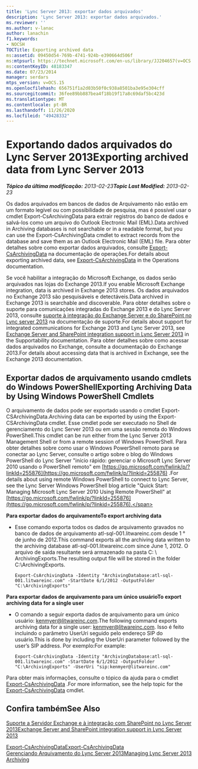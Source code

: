 ```yaml
---
title: 'Lync Server 2013: exportar dados arquivados'
description: 'Lync Server 2013: exportar dados arquivados.'
ms.reviewer: ''
ms.author: v-lanac
author: lanachin
f1.keywords:
- NOCSH
TOCTitle: Exporting archived data
ms:assetid: 09450d54-769b-4741-924b-e390664d506f
ms:mtpsurl: https://technet.microsoft.com/en-us/library/JJ204657(v=OCS.15)
ms:contentKeyID: 48183347
ms.date: 07/23/2014
manager: serdars
mtps_version: v=OCS.15
ms.openlocfilehash: 656751f1a2d03b50f0c938a8501ba3e95e304cff
ms.sourcegitcommit: 36fee89bb887bea4f18b19f17a8c69daf5bc423d
ms.translationtype: MT
ms.contentlocale: pt-BR
ms.lasthandoff: 11/26/2020
ms.locfileid: "49428332"
---
```

# <a name="exporting-archived-data-from-lync-server-2013"></a><span data-ttu-id="15850-103">Exportando dados arquivados do Lync Server 2013</span><span class="sxs-lookup"><span data-stu-id="15850-103">Exporting archived data from Lync Server 2013</span></span>

<div data-xmlns="http://www.w3.org/1999/xhtml">

<div class="topic" data-xmlns="http://www.w3.org/1999/xhtml" data-msxsl="urn:schemas-microsoft-com:xslt" data-cs="https://msdn.microsoft.com/">

<div data-asp="https://msdn2.microsoft.com/asp">



</div>

<div id="mainSection">

<div id="mainBody"><span data-ttu-id="15850-104">

<span> </span></span><span class="sxs-lookup"><span data-stu-id="15850-104">

<span> </span></span></span>

<span data-ttu-id="15850-105">_**Tópico da última modificação:** 2013-02-23_</span><span class="sxs-lookup"><span data-stu-id="15850-105">_**Topic Last Modified:** 2013-02-23_</span></span>

<span data-ttu-id="15850-106">Os dados arquivados em bancos de dados de Arquivamento não estão em um formato legível ou com possibilidade de pesquisa, mas é possível usar o cmdlet Export-CsArchivingData para extrair registros do banco de dados e salvá-los como um arquivo do Outlook Electronic Mail (EML).</span><span class="sxs-lookup"><span data-stu-id="15850-106">Data archived in Archiving databases is not searchable or in a readable format, but you can use the Export-CsArchivingData cmdlet to extract records from the database and save them as an Outlook Electronic Mail (EML) file.</span></span> <span data-ttu-id="15850-107">Para obter detalhes sobre como exportar dados arquivados, consulte [Export-CsArchivingData](https://docs.microsoft.com/powershell/module/skype/Export-CsArchivingData) na documentação de operações.</span><span class="sxs-lookup"><span data-stu-id="15850-107">For details about exporting archived data, see [Export-CsArchivingData](https://docs.microsoft.com/powershell/module/skype/Export-CsArchivingData) in the Operations documentation.</span></span>

<span data-ttu-id="15850-108">Se você habilitar a integração do Microsoft Exchange, os dados serão arquivados nas lojas do Exchange 2013.</span><span class="sxs-lookup"><span data-stu-id="15850-108">If you enable Microsoft Exchange integration, data is archived in Exchange 2013 stores.</span></span> <span data-ttu-id="15850-109">Os dados arquivados no Exchange 2013 são pesquisáveis e detectáveis.</span><span class="sxs-lookup"><span data-stu-id="15850-109">Data archived in Exchange 2013 is searchable and discoverable.</span></span> <span data-ttu-id="15850-110">Para obter detalhes sobre o suporte para comunicações integradas do Exchange 2013 e do Lync Server 2013, consulte [suporte à integração do Exchange Server e do SharePoint no Lync server 2013](lync-server-2013-exchange-and-sharepoint-integration-support.md) na documentação de suporte.</span><span class="sxs-lookup"><span data-stu-id="15850-110">For details about support for integrated communications for Exchange 2013 and Lync Server 2013, see [Exchange Server and SharePoint integration support in Lync Server 2013](lync-server-2013-exchange-and-sharepoint-integration-support.md) in the Supportability documentation.</span></span> <span data-ttu-id="15850-111">Para obter detalhes sobre como acessar dados arquivados no Exchange, consulte a documentação do Exchange 2013.</span><span class="sxs-lookup"><span data-stu-id="15850-111">For details about accessing data that is archived in Exchange, see the Exchange 2013 documentation.</span></span>

<div>

## <a name="exporting-archiving-data-by-using-windows-powershell-cmdlets"></a><span data-ttu-id="15850-112">Exportar dados de arquivamento usando cmdlets do Windows PowerShell</span><span class="sxs-lookup"><span data-stu-id="15850-112">Exporting Archiving Data by Using Windows PowerShell Cmdlets</span></span>

<span data-ttu-id="15850-113">O arquivamento de dados pode ser exportado usando o cmdlet Export-CSArchivingData.</span><span class="sxs-lookup"><span data-stu-id="15850-113">Archiving data can be exported by using the Export-CSArchivingData cmdlet.</span></span> <span data-ttu-id="15850-114">Esse cmdlet pode ser executado no Shell de gerenciamento do Lync Server 2013 ou em uma sessão remota do Windows PowerShell.</span><span class="sxs-lookup"><span data-stu-id="15850-114">This cmdlet can be run either from the Lync Server 2013 Management Shell or from a remote session of Windows PowerShell.</span></span> <span data-ttu-id="15850-115">Para obter detalhes sobre como usar o Windows PowerShell remoto para se conectar ao Lync Server, consulte o artigo sobre o blog do Windows PowerShell do Lync Server "início rápido: gerenciar o Microsoft Lync Server 2010 usando o PowerShell remoto" em [https://go.microsoft.com/fwlink/p/?linkId=255876](https://go.microsoft.com/fwlink/p/?linkid=255876) .</span><span class="sxs-lookup"><span data-stu-id="15850-115">For details about using remote Windows PowerShell to connect to Lync Server, see the Lync Server Windows PowerShell blog article "Quick Start: Managing Microsoft Lync Server 2010 Using Remote PowerShell" at [https://go.microsoft.com/fwlink/p/?linkId=255876](https://go.microsoft.com/fwlink/p/?linkid=255876).</span></span>

<span data-ttu-id="15850-116">**Para exportar dados do arquivamento**</span><span class="sxs-lookup"><span data-stu-id="15850-116">**To export archiving data**</span></span>

  - <span data-ttu-id="15850-117">Esse comando exporta todos os dados de arquivamento gravados no banco de dados de arquivamento atl-sql-001.litwareinc.com desde 1 ° de junho de 2012.</span><span class="sxs-lookup"><span data-stu-id="15850-117">This command exports all the archiving data written to the archiving database atl-sql-001.litwareinc.com since June 1, 2012.</span></span> <span data-ttu-id="15850-118">O arquivo de saída resultante será armazenado na pasta C: \\ ArchivingExports.</span><span class="sxs-lookup"><span data-stu-id="15850-118">The resulting output file will be stored in the folder C:\\ArchivingExports.</span></span>
    
        Export-CsArchivingData -Identity "ArchivingDatabase:atl-sql-001.litwareinc.com" -StartDate 6/1/2012 -OutputFolder "C:\ArchivingExports"

<span data-ttu-id="15850-119">**Para exportar dados de arquivamento para um único usuário**</span><span class="sxs-lookup"><span data-stu-id="15850-119">**To export archiving data for a single user**</span></span>

  - <span data-ttu-id="15850-120">O comando a seguir exporta dados de arquivamento para um único usuário: kenmyer@litwareinc.com.</span><span class="sxs-lookup"><span data-stu-id="15850-120">The following command exports archiving data for a single user: kenmyer@litwareinc.com.</span></span> <span data-ttu-id="15850-121">Isso é feito incluindo o parâmetro UserUri seguido pelo endereço SIP do usuário.</span><span class="sxs-lookup"><span data-stu-id="15850-121">This is done by including the UserUri parameter followed by the user’s SIP address.</span></span> <span data-ttu-id="15850-122">Por exemplo:</span><span class="sxs-lookup"><span data-stu-id="15850-122">For example:</span></span>
    
        Export-CsArchivingData -Identity "ArchivingDatabase:atl-sql-001.litwareinc.com" -StartDate 6/1/2012 -OutputFolder "C:\ArchivingExports" -UserUri "sip:kenmyer@litwareinc.com"

<span data-ttu-id="15850-123">Para obter mais informações, consulte o tópico da ajuda para o cmdlet [Export-CsArchivingData](https://docs.microsoft.com/powershell/module/skype/Export-CsArchivingData) .</span><span class="sxs-lookup"><span data-stu-id="15850-123">For more information, see the help topic for the [Export-CsArchivingData](https://docs.microsoft.com/powershell/module/skype/Export-CsArchivingData) cmdlet.</span></span>

</div>

<div>

## <a name="see-also"></a><span data-ttu-id="15850-124">Confira também</span><span class="sxs-lookup"><span data-stu-id="15850-124">See Also</span></span>


[<span data-ttu-id="15850-125">Suporte a Servidor Exchange e à integração com SharePoint no Lync Server 2013</span><span class="sxs-lookup"><span data-stu-id="15850-125">Exchange Server and SharePoint integration support in Lync Server 2013</span></span>](lync-server-2013-exchange-and-sharepoint-integration-support.md)  


[<span data-ttu-id="15850-126">Export-CsArchivingData</span><span class="sxs-lookup"><span data-stu-id="15850-126">Export-CsArchivingData</span></span>](https://docs.microsoft.com/powershell/module/skype/Export-CsArchivingData)  
[<span data-ttu-id="15850-127">Gerenciando Arquivamento do Lync Server 2013</span><span class="sxs-lookup"><span data-stu-id="15850-127">Managing Lync Server 2013 Archiving</span></span>](lync-server-2013-managing-archiving.md)  
  

<span data-ttu-id="15850-128"></div>

</div>

<span> </span>

</div>

</div>

</span><span class="sxs-lookup"><span data-stu-id="15850-128"></div>

</div>

<span> </span>

</div>

</div>

</span></span></div>

